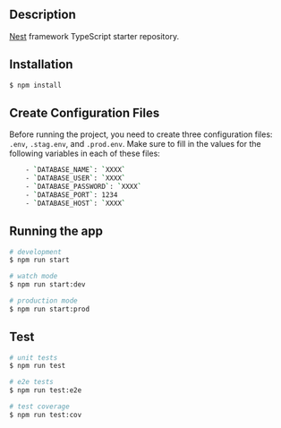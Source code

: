 ## Description

[Nest](https://github.com/nestjs/nest) framework TypeScript starter repository.

## Installation

```bash
$ npm install
```
## Create Configuration Files

Before running the project, you need to create three configuration files: `.env`, `.stag.env`, and `.prod.env`. Make sure to fill in the values for the following variables in each of these files:
```bash
    - `DATABASE_NAME`: `XXXX`
    - `DATABASE_USER`: `XXXX`
    - `DATABASE_PASSWORD`: `XXXX`
    - `DATABASE_PORT`: 1234
    - `DATABASE_HOST`: `XXXX`
```

## Running the app

```bash
# development
$ npm run start

# watch mode
$ npm run start:dev

# production mode
$ npm run start:prod
```

## Test

```bash
# unit tests
$ npm run test

# e2e tests
$ npm run test:e2e

# test coverage
$ npm run test:cov
```
